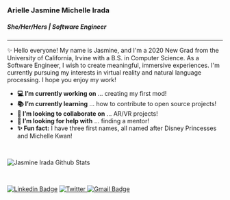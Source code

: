 ### Arielle Jasmine Michelle Irada
##### _She/Her/Hers_ | Software Engineer
---

✨ Hello everyone! My name is Jasmine, and I'm a 2020 New Grad from the University of California, Irvine with a B.S. in Computer Science. As a Software Engineer, I wish to create meaningful, immersive experiences. I'm currently pursuing my interests in virtual reality and natural language processing. I hope you enjoy my work!

- **💻 I’m currently working on** ... creating my first mod!
- **📚 I’m currently learning** ... how to contribute to open source projects!
- **🤝 I’m looking to collaborate on** ... AR/VR projects!
- **🙇 I’m looking for help with** ... finding a mentor!
- **✨ Fun fact:** I have three first names, all named after Disney Princesses and Michelle Kwan!


<br />

![Jasmine Irada Github Stats](https://github-readme-stats.vercel.app/api?username=airada&show_icons=true&title_color=2C6975&icon_color=CDE0C9&text_color=6BB2A0&bg_color=FFFFFF)

<br />

[![Linkedin Badge](https://img.shields.io/badge/-LinkedIn-blue?style=flat-square&logo=Linkedin&logoColor=white&link=)](https://www.linkedin.com/in/jasmineirada/)
<a href="https://twitter.com/jasmineirada" target="_blank"><img src="https://img.shields.io/badge/-Twitter-1ca0f1?style=flat-square&labelColor=1ca0f1&logo=twitter&logoColor=white" alt="Twitter">
[![Gmail Badge](https://img.shields.io/badge/-Gmail-c14438?style=flat-square&logo=Gmail&logoColor=white&link=mailto:jasmineirada@gmail.com)](mailto:jasmineirada@gmail.com)
